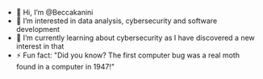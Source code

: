 - 👋 Hi, I’m @Beccakanini
- 👀 I’m interested in data analysis, cybersecurity and software development
- 🌱 I’m currently learning about cybersecurity as I have discovered a new interest in that
- ⚡ Fun fact: "Did you know? The first computer bug was a real moth found in a computer in 1947!"

<!---
Beccakanini/Beccakanini is a ✨ special ✨ repository because its `README.md` (this file) appears on your GitHub profile.
You can click the Preview link to take a look at your changes.
--->
